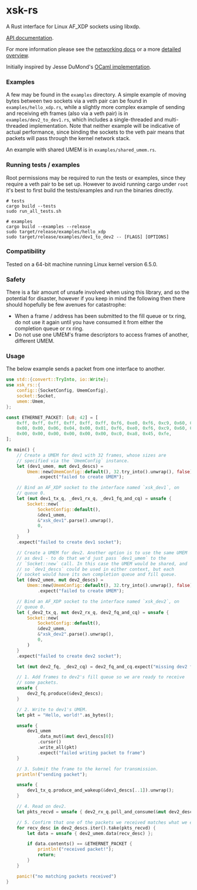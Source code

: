 # xsk-rs

A Rust interface for Linux AF_XDP sockets using libxdp. 

[API documentation](https://docs.rs/xsk-rs).

For more information please see the [networking docs](https://www.kernel.org/doc/html/latest/networking/af_xdp.html)
or a more [detailed overview](http://vger.kernel.org/lpc_net2018_talks/lpc18_paper_af_xdp_perf-v2.pdf).

Initially inspired by Jesse DuMond's [OCaml implementation](https://github.com/suttonshire/ocaml-xsk).

### Examples

A few may be found in the `examples` directory. A simple example of
moving bytes between two sockets via a veth pair can be found in
`examples/hello_xdp.rs`, while a slightly more complex example of
sending and receiving eth frames (also via a veth pair) is in
`examples/dev2_to_dev1.rs`, which includes a single-threaded and
multi-threaded implementation. Note that neither example will be
indicative of actual performance, since binding the sockets to the
veth pair means that packets will pass through the kernel network
stack.

An example with shared UMEM is in `examples/shared_umem.rs`.

### Running tests / examples

Root permissions may be required to run the tests or examples, since 
they require a veth pair to be set up. However to avoid running cargo 
under `root` it's best to first build the tests/examples and run the 
binaries directly.

```
# tests
cargo build --tests
sudo run_all_tests.sh

# examples
cargo build --examples --release
sudo target/release/examples/hello_xdp
sudo target/release/examples/dev1_to_dev2 -- [FLAGS] [OPTIONS]
```

### Compatibility

Tested on a 64-bit machine running Linux kernel version 6.5.0.

### Safety

There is a fair amount of unsafe involved when using this library, and
so the potential for disaster, however if you keep in mind the
following then there should hopefully be few avenues for catastrophe:
- When a frame / address has been submitted to the fill queue or tx
  ring, do not use it again until you have consumed it from either the
  completion queue or rx ring.
- Do not use one UMEM's frame descriptors to access frames of another,
  different UMEM.

### Usage

The below example sends a packet from one interface to another.

```rust
use std::{convert::TryInto, io::Write};
use xsk_rs::{
    config::{SocketConfig, UmemConfig},
    socket::Socket,
    umem::Umem,
};

const ETHERNET_PACKET: [u8; 42] = [
    0xff, 0xff, 0xff, 0xff, 0xff, 0xff, 0xf6, 0xe0, 0xf6, 0xc9, 0x60, 0x0a, 0x08, 0x06, 0x00, 0x01,
    0x08, 0x00, 0x06, 0x04, 0x00, 0x01, 0xf6, 0xe0, 0xf6, 0xc9, 0x60, 0x0a, 0xc0, 0xa8, 0x45, 0x01,
    0x00, 0x00, 0x00, 0x00, 0x00, 0x00, 0xc0, 0xa8, 0x45, 0xfe,
];

fn main() {
    // Create a UMEM for dev1 with 32 frames, whose sizes are
    // specified via the `UmemConfig` instance.
    let (dev1_umem, mut dev1_descs) =
        Umem::new(UmemConfig::default(), 32.try_into().unwrap(), false)
            .expect("failed to create UMEM");

    // Bind an AF_XDP socket to the interface named `xsk_dev1`, on
    // queue 0.
    let (mut dev1_tx_q, _dev1_rx_q, _dev1_fq_and_cq) = unsafe {
        Socket::new(
            SocketConfig::default(),
            &dev1_umem,
            &"xsk_dev1".parse().unwrap(),
            0,
        )
    }
    .expect("failed to create dev1 socket");

    // Create a UMEM for dev2. Another option is to use the same UMEM
    // as dev1 - to do that we'd just pass `dev1_umem` to the
    // `Socket::new` call. In this case the UMEM would be shared, and
    // so `dev1_descs` could be used in either context, but each
    // socket would have its own completion queue and fill queue.
    let (dev2_umem, mut dev2_descs) =
        Umem::new(UmemConfig::default(), 32.try_into().unwrap(), false)
            .expect("failed to create UMEM");

    // Bind an AF_XDP socket to the interface named `xsk_dev2`, on
    // queue 0.
    let (_dev2_tx_q, mut dev2_rx_q, dev2_fq_and_cq) = unsafe {
        Socket::new(
            SocketConfig::default(),
            &dev2_umem,
            &"xsk_dev2".parse().unwrap(),
            0,
        )
    }
    .expect("failed to create dev2 socket");

    let (mut dev2_fq, _dev2_cq) = dev2_fq_and_cq.expect("missing dev2 fill queue and comp queue");

    // 1. Add frames to dev2's fill queue so we are ready to receive
    // some packets.
    unsafe {
        dev2_fq.produce(&dev2_descs);
    }

    // 2. Write to dev1's UMEM.
    let pkt = "Hello, world!".as_bytes();

    unsafe {
        dev1_umem
            .data_mut(&mut dev1_descs[0])
            .cursor()
            .write_all(pkt)
            .expect("failed writing packet to frame")
    }

    // 3. Submit the frame to the kernel for transmission.
    println!("sending packet");

    unsafe {
        dev1_tx_q.produce_and_wakeup(&dev1_descs[..1]).unwrap();
    }

    // 4. Read on dev2.
    let pkts_recvd = unsafe { dev2_rx_q.poll_and_consume(&mut dev2_descs, 100).unwrap() };

    // 5. Confirm that one of the packets we received matches what we expect.
    for recv_desc in dev2_descs.iter().take(pkts_recvd) {
        let data = unsafe { dev2_umem.data(recv_desc) };

        if data.contents() == &ETHERNET_PACKET {
            println!("received packet!");
            return;
        }
    }

    panic!("no matching packets received")
}
```
